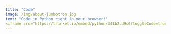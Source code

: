 ```yaml
---
title: "Code"
image: /img/about-jumbotron.jpg
text: "Code in Python right in your browser!"
<iframe src="https://trinket.io/embed/python/341b2cd9c6?toggleCode=true&runOption=console&runMode=console" width="100%" height="600" frameborder="0" marginwidth="0" marginheight="0" allowfullscreen></iframe>
---
```

